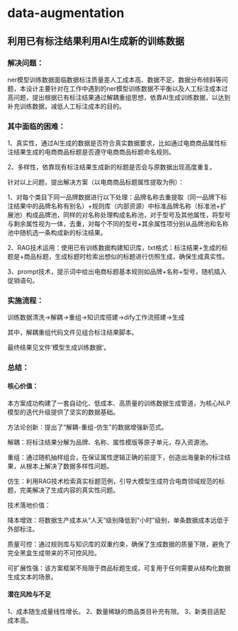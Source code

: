 # data-augmentation
## 利用已有标注结果利用AI生成新的训练数据
### 解决问题：

ner模型训练数据面临数据标注质量差人工成本高、数据不足、数据分布倾斜等问题，本设计主要针对在工作中遇到的ner模型训练数据不平衡以及人工标注成本过高问题，提出根据已有标注结果通过解耦重组思想，依靠AI生成训练数据，以达到补充训练数据，减低人工标注成本的目的。

### 其中面临的困难：

1、真实性，通过AI生成的数据是否符合真实数据要求，比如通过电商商品属性标注结果生成的电商商品标题是否遵守电商商品标题命名规则。

2、多样性，依靠现有标注结果生成新的标题是否会与原数据出现高度重复。

针对以上问题，提出解决方案（以电商商品标题属性提取为例）：

1、对每个类目下同一品牌数据进行以下处理：品牌名称去重提取（同一品牌下标注结果中的品牌名称有别名）+规则库（内部资源）中标准品牌名称（标准池+扩展池）构成品牌池，同样的对名称处理构成名称池，对于型号及其他属性，将型号与剩余属性视为一体，去重，对每个不同的型号+其余属性项分别从品牌池和名称池中随机选一条构成新的标注结果。

2、RAG技术运用：使用已有训练数据构建知识库，txt格式：标注结果+生成的标题是+商品标题，生成标题时检索出想似的标题进行仿照生成，确保生成真实性。

3、prompt技术，提示词中给出电商标题基本规则如品牌+名称+型号，随机插入促销语句。

### 实施流程：

训练数据清洗->解耦->重组->知识库搭建->dify工作流搭建->生成

其中，解耦重组代码文件见组合标注结果脚本。

最终结果见文件‘模型生成训练数据’。

### 总结：
#### 核心价值：
本方案成功构建了一套自动化、低成本、高质量的训练数据生成管道，为核心NLP模型的迭代升级提供了坚实的数据基础。

方法论创新：提出了“解耦-重组-仿生”的数据增强新范式。

解耦：将标注结果分解为品牌、名称、属性模版等原子单元，存入资源池。

重组：通过随机抽样组合，在保证属性逻辑正确的前提下，创造出海量新的标注结果，从根本上解决了数据多样性问题。

仿生：利用RAG技术检索真实标题范例，引导大模型生成符合电商领域规范的标题，完美解决了生成内容的真实性问题。

技术落地价值：

降本增效：将数据生产成本从“人天”级别降低到“小时”级别，单条数据成本远低于外部标注。

质量可控：通过规则库与知识库的双重约束，确保了生成数据的质量下限，避免了完全黑盒生成带来的不可控风险。

可扩展性强：该方案框架不局限于商品标题生成，可复用于任何需要从结构化数据生成文本的场景。
#### 潜在风险与不足

1、成本随生成量线性增长。
2、数量稀缺的商品类目补充有限。
3、新类目适配成本高。





